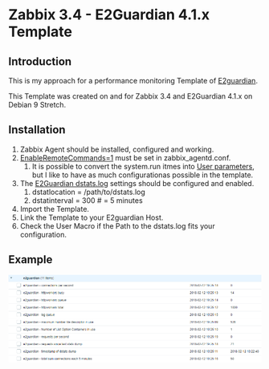 # Zabbix 3.4 - E2Guardian 4.1.x Template

## Introduction
This is my approach for a performance monitoring Template of [E2guardian](http://e2guardian.org/).

This Template was created on and for Zabbix 3.4 and E2Guardian 4.1.x on Debian 9 Stretch.

## Installation

1. Zabbix Agent should be installed, configured and working.
1. [EnableRemoteCommands=1](https://www.zabbix.com/documentation/3.4/manual/appendix/config/zabbix_agentd) must be set in zabbix_agentd.conf.
   1. It is possible to convert the system.run itmes into [User parameters](https://www.zabbix.com/documentation/3.4/manual/config/items/userparameters), but I like to have as much configurationas possible in the template.
1. The [E2Guardian dstats.log](https://github.com/e2guardian/e2guardian/blob/master/notes/dstats_format) settings should be configured and enabled.
   1. dstatlocation = /path/to/dstats.log
   1. dstatinterval = 300  # = 5 minutes
1. Import the Template.
1. Link the Template to your E2guardian Host.
1. Check the User Macro if the Path to the dstats.log fits your configuration.

## Example

![Latest Data](example01.png)
